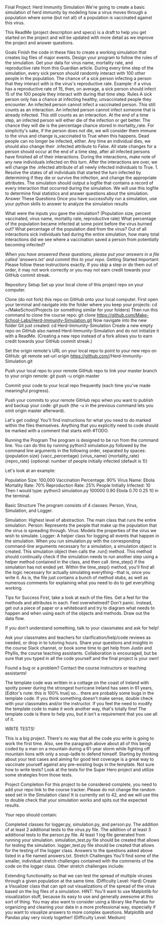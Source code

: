 Final Project: Herd Immunity Simulation
We're going to create a basic simulation of herd immunity by modeling how a virus moves through a population where some (but not all) of a population is vaccinated against this virus.

This ReadMe (project description and specs) is a draft to help you get started on the project and will be updated with more detail as we improve the project and answer questions.

Goals
Finish the code in these files to create a working simulation that creates log files of major events.
Design your program to follow the rules of the simulation.
Get your data for virus name, mortality rate, and reproductive rate from this Guardian article.
During every time step of the simulation, every sick person should randomly interact with 100 other people in the population. The chance of a sick person infecting a person that they interact with is the virus's reproductive rate. Example: if a virus has a reproductive rate of 15, then, on average, a sick person should infect 15 of the 100 people they interact with during that time step.
Rules
A sick person only has a chance at infecting healthy, unvaccinated people they encounter.
An infected person cannot infect a vaccinated person. This still counts as an interaction.
An infected person cannot infect someone that is already infected. This still counts as an interaction.
At the end of a time step, an infected person will either die of the infection or get better. The chance they will die is the percentage chance stored in mortality_rate.
For simplicity's sake, if the person does not die, we will consider them immune to the virus and change is_vaccinated to True when this happens.
Dead people can no longer be infected, either. Any time an individual dies, we should also change their .infected attribute to False.
All state changes for a person should occur at the end of a time step, after all infected persons have finished all of their interactions.
During the interactions, make note of any new individuals infected on this turn. After the interactions are over, we will change the .infected attribute of all newly infected individuals to True. 1. Resolve the states of all individuals that started the turn infected by determining if they die or survive the infection, and change the appropriate attributes.
The simulation should output a logfile that contains a record of every interaction that occurred during the simulation. We will use this logfile to determine final statistics and answer questions about the simulation.
Answer These Questions
Once you have successfully run a simulation, use your python skills to answer to analyze the simulation results

What were the inputs you gave the simulation? (Population size, percent vaccinated, virus name, mortality rate, reproductive rate)
What percentage of the population became infected at some point before the virus burned out?
What percentage of the population died from the virus?
Out of all interactions sick individuals had during the entire simulation, how many total interactions did we see where a vaccination saved a person from potentially becoming infected?


*When you have answered these questions, please put your answers in a file called 'answers.txt' and commit this to your repo.*
Getting Started
Important: Please follow these instructions exactly. If you skip a step or do them out of order, it may not work correctly or you may not earn credit towards your GitHub commit streak.

Repository Setup
Set up your local clone of this project repo on your computer.

Clone (do not fork) this repo on GitHub onto your local computer.
First open your terminal and navigate into the folder where you keep your projects: cd ~/MakeSchool/Projects (or something similar for your folders)
Then run this command to clone the course repo: git clone https://github.com/Make-School-Labs/Herd-Immunity-Simulation.git
Now navigate into the new folder Git just created: cd Herd-Immunity-Simulation
Create a new empty repo on GitHub also named Herd-Immunity-Simulation and do not initialize it with a ReadMe. (Creating a new repo instead of a fork allows you to earn credit towards your GitHub commit streak.)

Set the origin remote's URL on your local repo to point to your new repo on GitHub: git remote set-url origin https://github.com/<your-username>/Herd-Immunity-Simulation.git

Push your local repo to your remote GitHub repo to link your master branch to your origin remote: git push -u origin master

Commit your code to your local repo frequently (each time you've made meaningful progress).

Push your commits to your remote GitHub repo when you want to publish and backup your code: git push (the -u in the previous command lets you omit origin master afterward).

Let's get coding! You'll find instructions for what you need to do marked within the files themselves. Anything that you explicitly need to code should be marked with a comment that starts with #TODO.

Running the Program
The program is designed to be run from the command line. You can do this by running python3 simulation.py followed by the command line arguments in the following order, separated by spaces: {population size} {vacc_percentage} {virus_name} {mortality_rate} {repro_rate} {optional: number of people initially infected (default is 1)}

Let's look at an example:

Population Size: 100,000
Vaccination Percentage: 90%
Virus Name: Ebola
Mortality Rate: 70%
Reproduction Rate: 25%
People Initially Infected: 10
Then I would type:
python3 simulation.py 100000 0.90 Ebola 0.70 0.25 10 in the terminal.

Basic Structure
The program consists of 4 classes: Person, Virus, Simulation, and Logger.

Simulation: Highest level of abstraction. The main class that runs the entire simulation.
Person: Represents the people that make up the population that the virus is spreading through.
Virus: Models the properties of the virus we wish to simulate.
Logger: A helper class for logging all events that happen in the simulation.
When you run simulation.py with the corresponding command-line arguments necessary for a simulation, a simulation object is created. This simulation object then calls the .run() method. This method should continually check if the simulation needs to run another step using a helper method contained in the class, and then call .time_step() if the simulation has not ended yet. Within the time_step() method, you'll find all the logic necessary for actually simulating everything--that is, once you write it. As is, the file just contains a bunch of method stubs, as well as numerous comments for explaining what you need to do to get everything working.

Tips for Success
First, take a look at each of the files. Get a feel for the methods and attributes in each. Feel overwhelmed? Don't panic. Instead, get out a piece of paper or a whiteboard and try to diagram what needs to happen and when using each of the objects and methods. Draw out the data flow.

If you don't understand something, talk to your classmates and ask for help!

Ask your classmates and teachers for clarification/help/code reviews as needed, or drop in to tutoring hours. Share your questions and insights in the course Slack channel, or book some time to get help from Justin and Phyllis, the course teaching assistants. Collaboration is encouraged, but be sure that you typed in all the code yourself and the final project is your own!

Found a bug or a problem? Contact the course instructors or teaching assistants!

The template code was written in a cottage on the coast of Ireland with spotty power during the strongest hurricane Ireland has seen in 61 years, [Editor's note: this is 100% true] so... there are probably some bugs in the template code. If you think something doesn't make sense, double check with your classmates and/or the instructor. If you feel the need to modify the template code to make it work another way, that's totally fine! The template code is there to help you, but it isn't a requirement that you use all of it.

WRITE TESTS!

This is a big project. There's no way that all the code you write is going to work the first time. Also, see the paragraph above about all of this being coded by a man on a mountain during a 61-year storm while fighting off mountain lions with only a soup-ladle to defend himself. Starting by thinking about your test cases and aiming for good test coverage is a great way to vaccinate yourself against any pre-existing bugs in the template. Not sure how to write tests? Look at the tests for the Super Hero project and utilize some strategies from those tests.

Project Completion
For this project to be considered complete, you need to add your repo link to the course tracker. Please do not change the random seed set in the Simulation class! It is currently set to 42, and we will use this to double check that your simulation works and spits out the expected results.

Your repo should contain:

Completed classes for logger.py, simulation.py, and person.py.
The addition of at least 2 additional tests to the virus.py file.
The addition of at least 3 additional tests to the person.py file.
At least 1 log file generated from running your simulation.
simulation_test.py file should be created that allows for testing the simulation.
logger_test.py file should be created that allows for the testing of the logger class.
Answers to the questions asked above listed in a file named answers.txt.
Stretch Challenges
You'll find some of the smaller, individual stretch challenges contained with the comments of the code on the logger class. Other stretch challenges include:

Extending functionality so that we can test the spread of multiple viruses through a given population at the same time. (Difficulty Level: Hard)
Create a Visualizer class that can spit out visualizations of the spread of the virus based on the log files of a simulation. HINT: You'll want to use Matplotlib for visualization stuff, because its easy to use and generally awesome at this sort of thing. You may also want to consider using a library like Pandas for organizing and cleaning your data in a more professional way, especially if you want to visualize answers to more complex questions. Matplotlib and Pandas play very nicely together! (Difficulty Level: Medium)